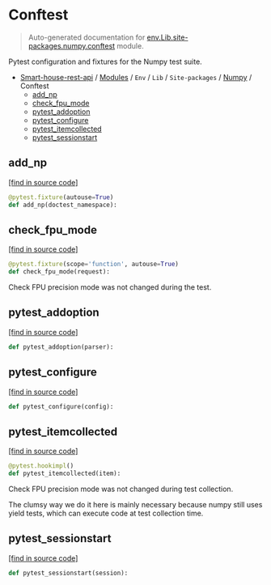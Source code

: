 # Conftest

> Auto-generated documentation for [env.Lib.site-packages.numpy.conftest](..\..\..\..\..\env\Lib\site-packages\numpy\conftest.py) module.

Pytest configuration and fixtures for the Numpy test suite.

- [Smart-house-rest-api](..\..\..\..\README.md#description) / [Modules](..\..\..\..\MODULES.md#smart-house-rest-api-modules) / `Env` / `Lib` / `Site-packages` / [Numpy](index.md#numpy) / Conftest
    - [add_np](#add_np)
    - [check_fpu_mode](#check_fpu_mode)
    - [pytest_addoption](#pytest_addoption)
    - [pytest_configure](#pytest_configure)
    - [pytest_itemcollected](#pytest_itemcollected)
    - [pytest_sessionstart](#pytest_sessionstart)

## add_np

[[find in source code]](..\..\..\..\..\env\Lib\site-packages\numpy\conftest.py#L92)

```python
@pytest.fixture(autouse=True)
def add_np(doctest_namespace):
```

## check_fpu_mode

[[find in source code]](..\..\..\..\..\env\Lib\site-packages\numpy\conftest.py#L71)

```python
@pytest.fixture(scope='function', autouse=True)
def check_fpu_mode(request):
```

Check FPU precision mode was not changed during the test.

## pytest_addoption

[[find in source code]](..\..\..\..\..\env\Lib\site-packages\numpy\conftest.py#L34)

```python
def pytest_addoption(parser):
```

## pytest_configure

[[find in source code]](..\..\..\..\..\env\Lib\site-packages\numpy\conftest.py#L23)

```python
def pytest_configure(config):
```

## pytest_itemcollected

[[find in source code]](..\..\..\..\..\env\Lib\site-packages\numpy\conftest.py#L51)

```python
@pytest.hookimpl()
def pytest_itemcollected(item):
```

Check FPU precision mode was not changed during test collection.

The clumsy way we do it here is mainly necessary because numpy
still uses yield tests, which can execute code at test collection
time.

## pytest_sessionstart

[[find in source code]](..\..\..\..\..\env\Lib\site-packages\numpy\conftest.py#L44)

```python
def pytest_sessionstart(session):
```
